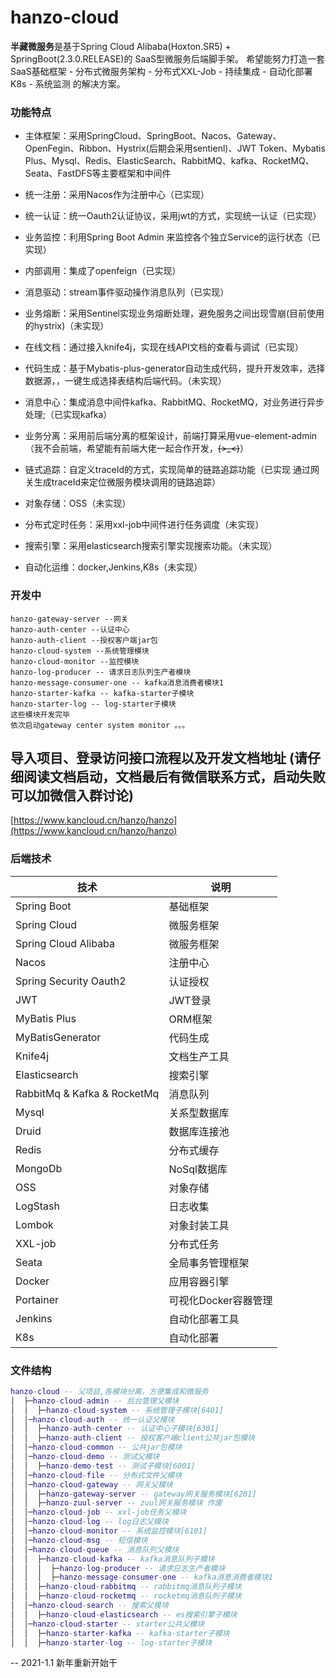 # hanzo-cloud
**半藏微服务**是基于Spring Cloud Alibaba(Hoxton.SR5) + SpringBoot(2.3.0.RELEASE)的 SaaS型微服务后端脚手架。
希望能努力打造一套 SaaS基础框架 - 分布式微服务架构 - 分布式XXL-Job - 持续集成 - 自动化部署K8s - 系统监测 的解决方案。 

### 功能特点
- 主体框架：采用SpringCloud、SpringBoot、Nacos、Gateway、OpenFegin、Ribbon、Hystrix(后期会采用sentienl)、JWT Token、Mybatis Plus、Mysql、Redis、ElasticSearch、RabbitMQ、kafka、RocketMQ、Seata、FastDFS等主要框架和中间件

- 统一注册：采用Nacos作为注册中心（已实现）

- 统一认证：统一Oauth2认证协议，采用jwt的方式，实现统一认证（已实现）

- 业务监控：利用Spring Boot Admin 来监控各个独立Service的运行状态（已实现）

- 内部调用：集成了openfeign（已实现）

- 消息驱动：stream事件驱动操作消息队列（已实现）

- 业务熔断：采用Sentinel实现业务熔断处理，避免服务之间出现雪崩(目前使用的hystrix)（未实现）

- 在线文档：通过接入knife4j，实现在线API文档的查看与调试（已实现）

- 代码生成：基于Mybatis-plus-generator自动生成代码，提升开发效率，选择数据源，，一键生成选择表结构后端代码。（未实现）

- 消息中心：集成消息中间件kafka、RabbitMQ、RocketMQ，对业务进行异步处理;（已实现kafka）

- 业务分离：采用前后端分离的框架设计，前端打算采用vue-element-admin（我不会前端，希望能有前端大佬一起合作开发，~~~~(>_<)~~~~）

- 链式追踪：自定义traceId的方式，实现简单的链路追踪功能（已实现 通过网关生成traceId来定位微服务模块调用的链路追踪）

- 对象存储：OSS（未实现）

- 分布式定时任务：采用xxl-job中间件进行任务调度（未实现）

- 搜索引擎：采用elasticsearch搜索引擎实现搜索功能。（未实现）

- 自动化运维：docker,Jenkins,K8s（未实现）


### 开发中
    hanzo-gateway-server --网关
    hanzo-auth-center --认证中心
    hanzo-auth-client --授权客户端jar包
    hanzo-cloud-system --系统管理模块
    hanzo-cloud-monitor --监控模块
    hanzo-log-producer -- 请求日志队列生产者模块
    hanzo-message-consumer-one -- kafka消息消费者模块1
    hanzo-starter-kafka -- kafka-starter子模块
    hanzo-starter-log -- log-starter子模块
    这些模块开发完毕
    依次启动gateway center system monitor 。。。
   
## 导入项目、登录访问接口流程以及开发文档地址 (请仔细阅读文档启动，文档最后有微信联系方式，启动失败可以加微信入群讨论)
   [https://www.kancloud.cn/hanzo/hanzo](https://www.kancloud.cn/hanzo/hanzo)

### 后端技术
| 技术                           | 说明               | 
| ------------------------------|--------------------| 
| Spring Boot                   | 基础框架            |
| Spring Cloud                  | 微服务框架           | 
| Spring Cloud Alibaba          | 微服务框架           |
| Nacos                         | 注册中心             |
| Spring Security Oauth2        | 认证授权             |
| JWT                           | JWT登录             |
| MyBatis Plus                  | ORM框架             |
| MyBatisGenerator              | 代码生成             |
| Knife4j                       | 文档生产工具          |
| Elasticsearch                 | 搜索引擎             |
| RabbitMq & Kafka & RocketMq   | 消息队列             |
| Mysql                         | 关系型数据库          |
| Druid                         | 数据库连接池          |
| Redis                         | 分布式缓存            |
| MongoDb                       | NoSql数据库          |
| OSS                           | 对象存储             |
| LogStash                      | 日志收集             |
| Lombok                        | 对象封装工具          |
| XXL-job                       | 分布式任务           |
| Seata                         | 全局事务管理框架      |
| Docker                        | 应用容器引擎          |
| Portainer                     | 可视化Docker容器管理  |
| Jenkins                       | 自动化部署工具        |
| K8s                           | 自动化部署           |

### 文件结构
```lua
hanzo-cloud -- 父项目,各模块分离，方便集成和微服务
│  ├─hanzo-cloud-admin -- 后台管理父模块
│  │  ├─hanzo-cloud-system -- 系统管理子模块[6401]
│  │─hanzo-cloud-auth -- 统一认证父模块 
│  │  ├─hanzo-auth-center -- 认证中心子模块[6301]
│  │  ├─hanzo-auth-client -- 授权客户端client公共jar包模块
│  │─hanzo-cloud-common -- 公共jar包模块
│  │─hanzo-cloud-demo -- 测试父模块
│  │  ├─hanzo-demo-test -- 测试子模块[6001]
│  │─hanzo-cloud-file -- 分布式文件父模块
│  │─hanzo-cloud-gateway -- 网关父模块
│  │  ├─hanzo-gateway-server -- gateway网关服务模块[6201]
│  │  ├─hanzo-zuul-server -- zuul网关服务模块 作废
│  │─hanzo-cloud-job -- xxl-job任务父模块
│  │─hanzo-cloud-log -- log日志父模块
│  │─hanzo-cloud-monitor -- 系统监控模块[6101]
│  │─hanzo-cloud-msg -- 短信模块
│  │─hanzo-cloud-queue -- 消息队列父模块
│  │  ├─hanzo-cloud-kafka -- kafka消息队列子模块
│  │  │  ├─hanzo-log-producer -- 请求日志生产者模块
│  │  │  ├─hanzo-message-consumer-one -- kafka消息消费者模块1
│  │  ├─hanzo-cloud-rabbitmq -- rabbitmq消息队列子模块
│  │  ├─hanzo-cloud-rocketmq -- rocketmq消息队列子模块
│  │─hanzo-cloud-search -- 搜索父模块
│  │  ├─hanzo-cloud-elasticsearch -- es搜索引擎子模块
│  │─hanzo-cloud-starter -- starter公共父模块
│  │  ├─hanzo-starter-kafka -- kafka-starter子模块
│  │  ├─hanzo-starter-log -- log-starter子模块
```

-- 2021-1.1 新年重新开始干
